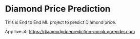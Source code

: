 # Diamond Price Prediction
This is End to End ML project to predict Diamond price.

App live at: https://diamondpriceprediction-mmok.onrender.com
